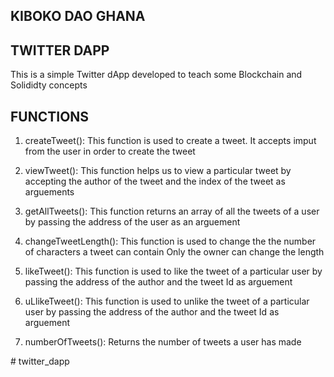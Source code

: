 ## KIBOKO DAO GHANA

## TWITTER DAPP
This is a simple Twitter dApp developed to teach some Blockchain and Solididty concepts

## FUNCTIONS
1. createTweet():
    This function is used to create a tweet.
    It accepts imput from the user in order to create the tweet

2. viewTweet():
    This function helps us to view a particular tweet by accepting the author of the tweet and the index of the tweet as arguements

3. getAllTweets():
    This function returns an array of all the tweets of a user by passing the address of the user as an arguement

4. changeTweetLength():
    This function is used to change the the number of characters a tweet can contain
    Only the owner can change the length

5. likeTweet():
    This function is used to like the tweet of a particular user by passing the address of the author and the tweet Id as arguement

6. uLlikeTweet():
    This function is used to unlike the tweet of a particular user by passing the address of the author and the tweet Id as arguement

7. numberOfTweets():
    Returns the number of tweets a user has made

#   t w i t t e r _ d a p p  
 